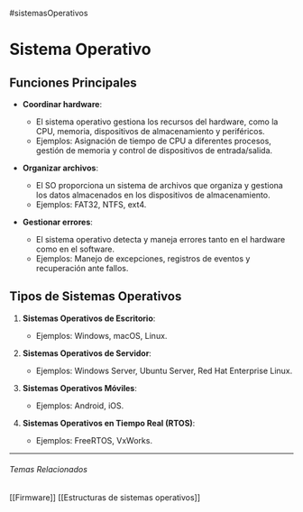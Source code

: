 #sistemasOperativos 
# Sistema Operativo
## Funciones Principales

- **Coordinar hardware**: 
  - El sistema operativo gestiona los recursos del hardware, como la CPU, memoria, dispositivos de almacenamiento y periféricos.
  - Ejemplos: Asignación de tiempo de CPU a diferentes procesos, gestión de memoria y control de dispositivos de entrada/salida.

- **Organizar archivos**:
  - El SO proporciona un sistema de archivos que organiza y gestiona los datos almacenados en los dispositivos de almacenamiento.
  - Ejemplos: FAT32, NTFS, ext4.

- **Gestionar errores**:
  - El sistema operativo detecta y maneja errores tanto en el hardware como en el software.
  - Ejemplos: Manejo de excepciones, registros de eventos y recuperación ante fallos.

## Tipos de Sistemas Operativos

1. **Sistemas Operativos de Escritorio**:
   - Ejemplos: Windows, macOS, Linux.

2. **Sistemas Operativos de Servidor**:
   - Ejemplos: Windows Server, Ubuntu Server, Red Hat Enterprise Linux.

3. **Sistemas Operativos Móviles**:
   - Ejemplos: Android, iOS.

4. **Sistemas Operativos en Tiempo Real (RTOS)**:
   - Ejemplos: FreeRTOS, VxWorks.
---
###### Temas Relacionados
[[Firmware]]
[[Estructuras de sistemas operativos]]